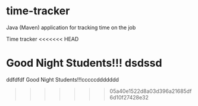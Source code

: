 # time-tracker
Java (Maven) application for tracking time on the job

Time tracker
<<<<<<< HEAD

Good Night Students!!!
dsdssd
=======
ddfdfdf
Good Night Students!!!cccccddddddd
>>>>>>> 05a40e1522d8a03d396a21685df6d10f27428e32
